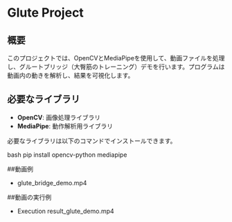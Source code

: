 # Glute Project

## 概要

このプロジェクトでは、OpenCVとMediaPipeを使用して、動画ファイルを処理し、グルートブリッジ（大臀筋のトレーニング）デモを行います。プログラムは動画内の動きを解析し、結果を可視化します。

## 必要なライブラリ

- **OpenCV**: 画像処理ライブラリ
- **MediaPipe**: 動作解析用ライブラリ

必要なライブラリは以下のコマンドでインストールできます。

bash
pip install opencv-python mediapipe


##動画例
- glute_bridge_demo.mp4

##動画の実行例
- Execution result_glute_demo.mp4
